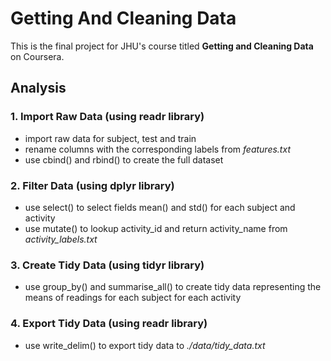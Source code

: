 # Getting And Cleaning Data

This is the final project for JHU's course titled **Getting and Cleaning Data** on Coursera.

## Analysis

### 1. Import Raw Data (using **readr** library)
* import raw data for subject, test and train
* rename columns with the corresponding labels from *features.txt*
* use cbind() and rbind() to create the full dataset

### 2. Filter Data (using **dplyr** library)
* use select() to select fields mean() and std() for each subject and activity
* use mutate() to lookup activity_id and return activity_name from *activity_labels.txt*

### 3. Create Tidy Data (using **tidyr** library)
* use group_by() and summarise_all() to create tidy data representing the means of readings for each subject for each activity

### 4. Export Tidy Data (using **readr** library)
* use write_delim() to export tidy data to *./data/tidy_data.txt*